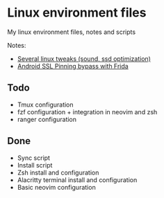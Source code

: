 # Linux environment files

My linux environment files, notes and scripts

Notes:
- [Several linux tweaks (sound, ssd optimization)](./notes/tweaks.md)
- [Android SSL Pinning bypass with Frida](./notes/android-ssl.md)

## Todo
- Tmux configuration
- fzf configuration + integration in neovim and zsh
- ranger configuration

## Done
- Sync script
- Install script
- Zsh install and configuration
- Alacritty terminal install and configuration
- Basic neovim configuration
